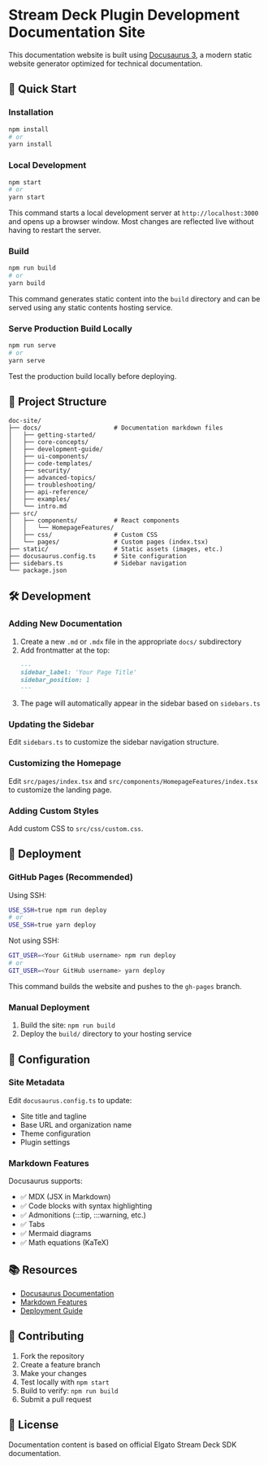 # Stream Deck Plugin Development Documentation Site

This documentation website is built using [Docusaurus 3](https://docusaurus.io/), a modern static website generator optimized for technical documentation.

## 🚀 Quick Start

### Installation

```bash
npm install
# or
yarn install
```

### Local Development

```bash
npm start
# or
yarn start
```

This command starts a local development server at `http://localhost:3000` and opens up a browser window. Most changes are reflected live without having to restart the server.

### Build

```bash
npm run build
# or
yarn build
```

This command generates static content into the `build` directory and can be served using any static contents hosting service.

### Serve Production Build Locally

```bash
npm run serve
# or
yarn serve
```

Test the production build locally before deploying.

## 📁 Project Structure

```
doc-site/
├── docs/                    # Documentation markdown files
│   ├── getting-started/
│   ├── core-concepts/
│   ├── development-guide/
│   ├── ui-components/
│   ├── code-templates/
│   ├── security/
│   ├── advanced-topics/
│   ├── troubleshooting/
│   ├── api-reference/
│   ├── examples/
│   └── intro.md
├── src/
│   ├── components/          # React components
│   │   └── HomepageFeatures/
│   ├── css/                 # Custom CSS
│   └── pages/               # Custom pages (index.tsx)
├── static/                  # Static assets (images, etc.)
├── docusaurus.config.ts     # Site configuration
├── sidebars.ts              # Sidebar navigation
└── package.json
```

## 🛠️ Development

### Adding New Documentation

1. Create a new `.md` or `.mdx` file in the appropriate `docs/` subdirectory
2. Add frontmatter at the top:
   ```md
   ---
   sidebar_label: 'Your Page Title'
   sidebar_position: 1
   ---
   ```
3. The page will automatically appear in the sidebar based on `sidebars.ts`

### Updating the Sidebar

Edit `sidebars.ts` to customize the sidebar navigation structure.

### Customizing the Homepage

Edit `src/pages/index.tsx` and `src/components/HomepageFeatures/index.tsx` to customize the landing page.

### Adding Custom Styles

Add custom CSS to `src/css/custom.css`.

## 🚢 Deployment

### GitHub Pages (Recommended)

Using SSH:

```bash
USE_SSH=true npm run deploy
# or
USE_SSH=true yarn deploy
```

Not using SSH:

```bash
GIT_USER=<Your GitHub username> npm run deploy
# or
GIT_USER=<Your GitHub username> yarn deploy
```

This command builds the website and pushes to the `gh-pages` branch.

### Manual Deployment

1. Build the site: `npm run build`
2. Deploy the `build/` directory to your hosting service

## 🔧 Configuration

### Site Metadata

Edit `docusaurus.config.ts` to update:
- Site title and tagline
- Base URL and organization name
- Theme configuration
- Plugin settings

### Markdown Features

Docusaurus supports:
- ✅ MDX (JSX in Markdown)
- ✅ Code blocks with syntax highlighting
- ✅ Admonitions (:::tip, :::warning, etc.)
- ✅ Tabs
- ✅ Mermaid diagrams
- ✅ Math equations (KaTeX)

## 📚 Resources

- [Docusaurus Documentation](https://docusaurus.io/docs)
- [Markdown Features](https://docusaurus.io/docs/markdown-features)
- [Deployment Guide](https://docusaurus.io/docs/deployment)

## 🤝 Contributing

1. Fork the repository
2. Create a feature branch
3. Make your changes
4. Test locally with `npm start`
5. Build to verify: `npm run build`
6. Submit a pull request

## 📄 License

Documentation content is based on official Elgato Stream Deck SDK documentation.
